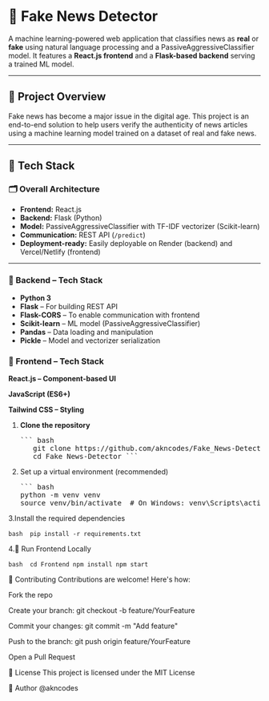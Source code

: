 # 📰 Fake News Detector

A machine learning-powered web application that classifies news as **real** or **fake** using natural language processing and a PassiveAggressiveClassifier model. It features a **React.js frontend** and a **Flask-based backend** serving a trained ML model.

---

## 🚀 Project Overview

Fake news has become a major issue in the digital age. This project is an end-to-end solution to help users verify the authenticity of news articles using a machine learning model trained on a dataset of real and fake news.

---

## 🧠 Tech Stack

### 🗂️ Overall Architecture

- **Frontend:** React.js
- **Backend:** Flask (Python)
- **Model:** PassiveAggressiveClassifier with TF-IDF vectorizer (Scikit-learn)
- **Communication:** REST API (`/predict`)
- **Deployment-ready:** Easily deployable on Render (backend) and Vercel/Netlify (frontend)

---

### 🔧 Backend – Tech Stack

- **Python 3**
- **Flask** – For building REST API
- **Flask-CORS** – To enable communication with frontend
- **Scikit-learn** – ML model (PassiveAggressiveClassifier)
- **Pandas** – Data loading and manipulation
- **Pickle** – Model and vectorizer serialization

### 🎨 Frontend – Tech Stack
**React.js – Component-based UI**

**JavaScript (ES6+)**

**Tailwind CSS – Styling**

1. **Clone the repository**
   <pre lang="markdown">``` bash 
      git clone https://github.com/akncodes/Fake_News-Detector.git
      cd Fake_News-Detector ```</pre>
   
3. Set up a virtual environment (recommended)
   <pre lang="markdown">``` bash 
   python -m venv venv
   source venv/bin/activate  # On Windows: venv\Scripts\activate ``` </pre>
   
3.Install the required dependencies
    <pre lang="markdown"> ```bash 
   pip install -r requirements.txt``` </pre>
   
4.🚀 Run Frontend Locally
    <pre lang="markdown"> ```bash 
   cd Frontend
  npm install
  npm start``` </pre>
  

🤝 Contributing
Contributions are welcome! Here's how:

Fork the repo

Create your branch: git checkout -b feature/YourFeature

Commit your changes: git commit -m "Add feature"

Push to the branch: git push origin feature/YourFeature

Open a Pull Request

📄 License
This project is licensed under the MIT License

👤 Author
@akncodes
